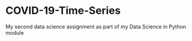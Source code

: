 # COVID-19-Time-Series
My second data science assignment as part of my Data Science in Python module
